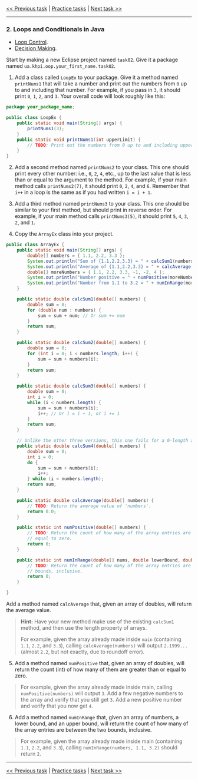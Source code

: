 [<< Previous task](task01.md) | [Practice tasks](readme.md#practice) | [Next task >>](task03.md)

---

<span id="task_02"></span>
### 2. Loops and Conditionals in Java

- [Loop Control](https://www.tutorialspoint.com/java/java_loop_control.htm).
- [Decision Making](https://www.tutorialspoint.com/java/java_decision_making.htm).

Start by making a new Eclipse project named `task02`. Give it a package named `ua.khpi.oop.your_first_name.task02`.

1) Add a class called `LoopEx` to your package. Give it a method named `printNums1` that will take a number and print out the numbers from `0` up to and including that number. For example, if you pass in `3`, it should print `0`, `1`, `2`, and `3`. Your overall code will look roughly like this:

```java
package your_package_name;

public class LoopEx {
	public static void main(String[] args) {
		printNums1(3);
	}
	public static void printNums1(int upperLimit) {
		// TODO: Print out the numbers from 0 up to and including upperLimit.
	}
}
```

2) Add a second method named `printNums2` to your class. This one should print every other number: i.e., `0`, `2`, `4`, etc., up to the last value that is less than or equal to the argument to the method. For example, if your main method calls `printNums2(7)`, it should print `0`, `2`, `4`, and `6`. Remember that `i++` in a loop is the same as if you had written `i = i + 1`.

3) Add a third method named `printNums3` to your class. This one should be similar to your first method, but should print in reverse order. For example, if your main method calls `printNums3(5)`, it should print `5`, `4`, `3`, `2`, and `1`.

4) Copy the `ArrayEx` class into your project.

```java
public class ArrayEx {
	public static void main(String[] args) {
		double[] numbers = { 1.1, 2.2, 3.3 };
		System.out.println("Sum of {1.1,2.2,3.3} = " + calcSum1(numbers));
		System.out.println("Average of {1.1,2.2,3.3} = " + calcAverage(numbers));
		double[] moreNumbers = { 1.1, 2.2, 3.3, -1, -2, 4 };
		System.out.println("Number positive = " + numPositive(moreNumbers));
		System.out.println("Number from 1.1 to 3.2 = " + numInRange(moreNumbers, 1.0, 3.2));
	}

	public static double calcSum1(double[] numbers) {
		double sum = 0;
		for (double num : numbers) {
			sum = sum + num; // Or sum += num
		}
		return sum;
	}

	public static double calcSum2(double[] numbers) {
		double sum = 0;
		for (int i = 0; i < numbers.length; i++) {
			sum = sum + numbers[i];
		}
		return sum;
	}

	public static double calcSum3(double[] numbers) {
		double sum = 0;
		int i = 0;
		while (i < numbers.length) {
			sum = sum + numbers[i];
			i++; // Or i = i + 1, or i += 1
		}
		return sum;
	}

	// Unlike the other three versions, this one fails for a 0-length array.
	public static double calcSum4(double[] numbers) {
		double sum = 0;
		int i = 0;
		do {
			sum = sum + numbers[i];
			i++;
		} while (i < numbers.length);
		return sum;
	}

	public static double calcAverage(double[] numbers) {
		// TODO: Return the average value of 'numbers'.
		return 0.0;
	}

	public static int numPositive(double[] numbers) {
		// TODO: Return the count of how many of the array entries are greater than or
		// equal to zero.
		return 0;
	}

	public static int numInRange(double[] nums, double lowerBound, double upperBound) {
		// TODO: Return the count of how many of the array entries are between the two
		// bounds, inclusive.
		return 0;
	}

}

```

Add a method named `calcAverage` that, given an array of doubles, will return the average value.

> **Hint:** Have your new method make use of the existing `calcSum1` method, and then use the length property of arrays.
>
> For example, given the array already made inside `main` (containing `1.1`, `2.2`, and `3.3`), calling `calcAverage(numbers)` will output `2.1999...` (almost `2.2`, but not exactly, due to roundoff error).

5) Add a method named `numPositive` that, given an array of doubles, will return the count (int) of how many of them are
greater than or equal to zero.

> For example, given the array already made inside main, calling `numPositive(numbers)` will output `3`. Add a few negative numbers to the array and verify that you still get `3`. Add a new positive number and verify that you now get `4`.

6) Add a method named `numInRange` that, given an array of numbers, a lower bound, and an upper bound, will return the count of how many of the array entries are between the two bounds, inclusive.

> For example, given the array already made inside main (containing `1.1`, `2.2`, and `3.3`), calling `numInRange(numbers, 1.1, 3.2)` should return `2`.

---

[<< Previous task](task01.md) | [Practice tasks](readme.md#practice) | [Next task >>](task03.md)

